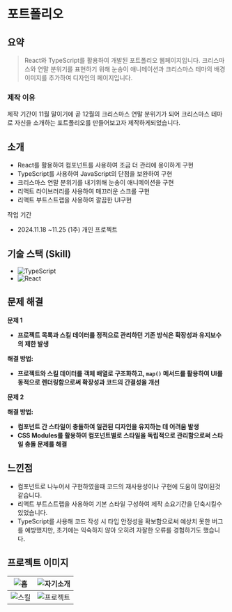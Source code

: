 # 포트폴리오
## 요약
>React와 TypeScript를 활용하여 개발된 포트폴리오 웹페이지입니다. 크리스마스와 연말 분위기를 표현하기 위해 눈송이 애니메이션과 크리스마스 테마의 배경 이미지를 추가하여 디자인의 페이지입니다.

### 제작 이유
제작 기간이 11월 말이기에 곧 12월의 크리스마스 연말 분위기가 되어 크리스마스 테마로
자신을 소개하는 포트폴리오를 만들어보고자 제작하게되었습니다.

## 소개
- React를 활용하여 컴포넌트를 사용하여 조금 더 관리에 용이하게 구현
- TypeScript를 사용하여 JavaScript의 단점을 보완하여 구현
- 크리스마스 연말 분위기를 내기위해 눈송이 애니메이션을 구현
- 리액트 라이브러리를 사용하여 매끄러운 스크롤 구현
- 리액트 부트스트랩을 사용하여 깔끔한 UI구현

작업 기간
- 2024.11.18 ~11.25 (1주)
개인 프로젝트

## 기술 스택 (Skill)
- ![TypeScript](https://img.shields.io/badge/TypeScript-007ACC?style=for-the-badge&logo=typescript&logoColor=white)
- ![React](https://img.shields.io/badge/React-61DAFB?style=for-the-badge&logo=react&logoColor=white)

## 문제 해결
**문제 1**

- **프로젝트 목록과 스킬 데이터를 정적으로 관리하던 기존 방식은 확장성과 유지보수의  제한 발생**

**해결 방법:**

- **프로젝트와 스킬 데이터를 객체 배열로 구조화하고, `map()` 메서드를 활용하여 UI를 동적으로 렌더링함으로써 확장성과 코드의 간결성을 개선**

**문제 2**

**해결 방법:**

- **컴포넌트 간 스타일이 충돌하여 일관된 디자인을 유지하는 데 어려움 발생**
- **CSS Modules를 활용하여 컴포넌트별로 스타일을 독립적으로 관리함으로써 스타일 충돌 문제를 해결**
  

## 느낀점
- 컴포넌트로 나누어서 구현하였을때 코드의 재사용성이나 구현에 도움이 많이된것 같습니다.
- 리액트 부트스트랩을 사용하여 기본 스타일 구성하여 제작 소요기간을 단축시킬수 있었습니다.
- TypeScript를 사용해 코드 작성 시 타입 안정성을 확보함으로써 예상치 못한 버그를 예방했지만, 초기에는 익숙하지 않아 오히려 자잘한 오류를 경험하기도 했습니다.


## 프로젝트 이미지
| ![홈](https://github.com/user-attachments/assets/19c4dbe1-656c-4ed0-b6d2-27863f9936f9) |![자기소개](https://github.com/user-attachments/assets/53419df2-73b3-49bf-adcc-e59a6c76a067) |
|----------------------|---------------------|
|![스킬](https://github.com/user-attachments/assets/70ad3948-32c9-42f1-8409-f48dbfd9f246)| ![프로젝트](https://github.com/user-attachments/assets/3e90796d-cd00-45a5-8e0b-f24199409ae9)|
